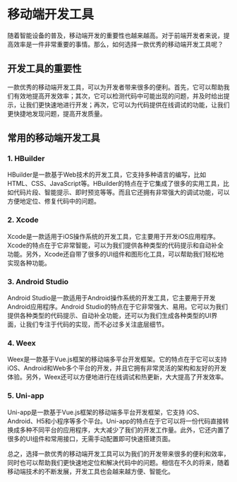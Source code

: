 # 移动端开发工具

随着智能设备的普及，移动端开发的重要性也越来越高。对于前端开发者来说，提高效率是一件非常重要的事情。那么，如何选择一款优秀的移动端开发工具呢？

## 开发工具的重要性

一款优秀的移动端开发工具，可以为开发者带来很多的便利。首先，它可以帮助我们有效地提高开发效率；其次，它可以检测代码中可能出现的问题，并及时给出提示，让我们更快速地进行开发；再次，它可以为代码提供在线调试的功能，让我们更快捷地发现问题，提高开发质量。

## 常用的移动端开发工具

### 1. HBuilder

HBuilder是一款基于Web技术的开发工具，它支持多种语言的编写，比如HTML、CSS、JavaScript等。HBuilder的特点在于它集成了很多的实用工具，比如代码片段、智能提示、即时预览等等。而且它还拥有非常强大的调试功能，可以方便地定位、修复代码中的问题。

### 2. Xcode

Xcode是一款适用于iOS操作系统的开发工具，它主要用于开发iOS应用程序。Xcode的特点在于它非常智能，可以为我们提供各种类型的代码提示和自动补全功能。另外，Xcode还自带了很多的UI组件和图形化工具，可以帮助我们轻松地实现各种功能。

### 3. Android Studio

Android Studio是一款适用于Android操作系统的开发工具，它主要用于开发Android应用程序。Android Studio的特点在于它非常强大、易用。它可以为我们提供各种类型的代码提示、自动补全功能，还可以为我们生成各种类型的UI界面，让我们专注于代码的实现，而不必过多关注底层细节。

### 4. Weex

Weex是一款基于Vue.js框架的移动端多平台开发框架。它的特点在于它可以支持iOS、Android和Web多个平台的开发，并且它拥有非常灵活的架构和友好的开发体验。另外，Weex还可以方便地进行在线调试和热更新，大大提高了开发效率。

### 5. Uni-app

Uni-app是一款基于Vue.js框架的移动端多平台开发框架，它支持 iOS、Android、H5和小程序等多个平台。Uni-app的特点在于它可以将一份代码直接转换成多种不同平台的应用程序，大大减少了我们的开发工作量。此外，它还内置了很多的UI组件和常用接口，无需手动配置即可快速搭建页面。

总之，选择一款优秀的移动端开发工具可以为我们的开发带来很多的便利和效率，同时也可以帮助我们更快速地定位和解决代码中的问题。相信在不久的将来，随着移动端技术的不断发展，开发工具也会越来越方便、智能化。